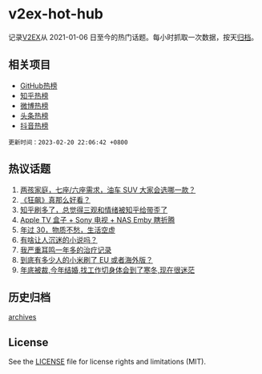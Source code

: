 # v2ex-hot-hub

 记录[V2EX](https://www.v2ex.com/)从 2021-01-06 日至今的热门话题。每小时抓取一次数据，按天[归档](archives)。
 
 ## 相关项目

- [GitHub热榜](https://github.com/snaildev/github-hot-hub)
- [知乎热榜](https://github.com/snaildev/zhihu-hot-hub)
- [微博热榜](https://github.com/snaildev/weibo-hot-hub)
- [头条热榜](https://github.com/snaildev/toutiao-hot-hub)
- [抖音热榜](https://github.com/snaildev/douyin-hot-hub)


 `更新时间：2023-02-20 22:06:42 +0800`

## 热议话题

1. [两孩家庭，七座/六座需求，油车 SUV 大家会选哪一款？](https://www.v2ex.com/t/917500)
1. [《狂飙》真那么好看？](https://www.v2ex.com/t/917608)
1. [知乎刷多了，总觉得三观和情绪被知乎给带歪了](https://www.v2ex.com/t/917503)
1. [Apple TV 盒子 + Sony 电视 + NAS Emby 瞎折腾](https://www.v2ex.com/t/917538)
1. [年过 30，物质不愁，生活空虚](https://www.v2ex.com/t/917652)
1. [有啥让人沉迷的小说吗？](https://www.v2ex.com/t/917516)
1. [我严重耳鸣一年多的治疗记录](https://www.v2ex.com/t/917488)
1. [到底有多少人的小米刷了 EU 或者海外版？](https://www.v2ex.com/t/917471)
1. [年底被裁,今年结婚,找工作切身体会到了寒冬,现在很迷茫](https://www.v2ex.com/t/917524)

## 历史归档

[archives](archives)

## License

See the [LICENSE](LICENSE) file for license rights and limitations (MIT).
